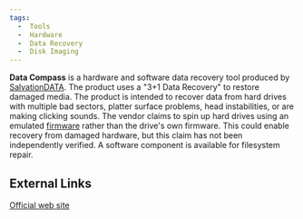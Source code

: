 ```yaml
---
tags:
  -  Tools
  -  Hardware
  -  Data Recovery
  -  Disk Imaging
---
```

**Data Compass** is a hardware and software data recovery tool produced
by [SalvationDATA](salvationdata.md). The product uses a "3+1
Data Recovery" to restore damaged media. The product is intended to
recover data from hard drives with multiple bad sectors, platter surface
problems, head instabilities, or are making clicking sounds. The vendor
claims to spin up hard drives using an emulated
[firmware](firmware.md) rather than the drive's own firmware.
This could enable recovery from damaged hardware, but this claim has not
been independently verified. A software component is available for
filesystem repair.

## External Links

[Official web site](http://www.salvationdata.com)

